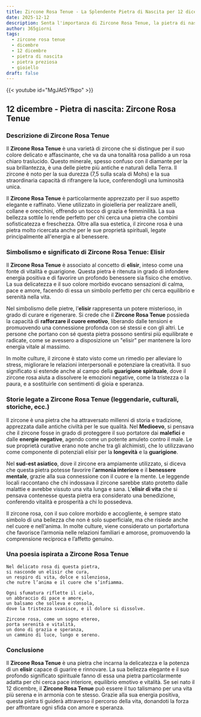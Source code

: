 ```yaml
---
title: Zircone Rosa Tenue - La Splendente Pietra di Nascita per 12 dicembre
date: 2025-12-12
description: Senta l'importanza di Zircone Rosa Tenue, la pietra di nascita di 12 dicembre che simboleggia Elisir. Lasci che la sua bellezza e il suo significato illuminino la sua giornata.
author: 365giorni
tags:
  - zircone rosa tenue
  - dicembre
  - 12 dicembre
  - pietra di nascita
  - pietra preziosa
  - gioiello
draft: false
---
```


{{< youtube id="MgJAt5Yfkpo" >}}

## 12 dicembre - Pietra di nascita: Zircone Rosa Tenue

### Descrizione di Zircone Rosa Tenue

Il **Zircone Rosa Tenue** è una varietà di zircone che si distingue per il suo colore delicato e affascinante, che va da una tonalità rosa pallido a un rosa chiaro traslucido. Questo minerale, spesso confuso con il diamante per la sua brillantezza, è una delle pietre più antiche e naturali della Terra. Il zircone è noto per la sua durezza (7,5 sulla scala di Mohs) e la sua straordinaria capacità di rifrangere la luce, conferendogli una luminosità unica.

Il **Zircone Rosa Tenue** è particolarmente apprezzato per il suo aspetto elegante e raffinato. Viene utilizzato in gioielleria per realizzare anelli, collane e orecchini, offrendo un tocco di grazia e femminilità. La sua bellezza sottile lo rende perfetto per chi cerca una pietra che combini sofisticatezza e freschezza. Oltre alla sua estetica, il zircone rosa è una pietra molto ricercata anche per le sue proprietà spirituali, legate principalmente all'energia e al benessere.

### Simbolismo e significato di Zircone Rosa Tenue: Elisir

Il **Zircone Rosa Tenue** è associato al concetto di **elisir**, inteso come una fonte di vitalità e guarigione. Questa pietra è ritenuta in grado di infondere energia positiva e di favorire un profondo benessere sia fisico che emotivo. La sua delicatezza e il suo colore morbido evocano sensazioni di calma, pace e amore, facendo di essa un simbolo perfetto per chi cerca equilibrio e serenità nella vita.

Nel simbolismo delle pietre, l’**elisir** rappresenta un potere misterioso, in grado di curare e rigenerare. Si crede che il **Zircone Rosa Tenue** possieda la capacità di **rafforzare il cuore emotivo**, liberando dalle tensioni e promuovendo una connessione profonda con sé stessi e con gli altri. Le persone che portano con sé questa pietra possono sentirsi più equilibrate e radicate, come se avessero a disposizione un "elisir" per mantenere la loro energia vitale al massimo.

In molte culture, il zircone è stato visto come un rimedio per alleviare lo stress, migliorare le relazioni interpersonali e potenziare la creatività. Il suo significato si estende anche al campo della **guarigione spirituale**, dove il zircone rosa aiuta a dissolvere le emozioni negative, come la tristezza o la paura, e a sostituirle con sentimenti di gioia e speranza.

### Storie legate a Zircone Rosa Tenue (leggendarie, culturali, storiche, ecc.)

Il zircone è una pietra che ha attraversato millenni di storia e tradizione, apprezzata dalle antiche civiltà per le sue qualità. Nel **Medioevo**, si pensava che il zircone fosse in grado di proteggere il suo portatore dai **malefici** e dalle **energie negative**, agendo come un potente amuleto contro il male. Le sue proprietà curative erano note anche tra gli alchimisti, che lo utilizzavano come componente di potenziali elisir per la **longevità** e la **guarigione**.

Nel **sud-est asiatico**, dove il zircone era ampiamente utilizzato, si diceva che questa pietra potesse favorire l'**armonia interiore** e il **benessere mentale**, grazie alla sua connessione con il cuore e la mente. Le leggende locali raccontano che chi indossava il zircone sarebbe stato protetto dalle malattie e avrebbe vissuto una vita lunga e sana. L’**elisir di vita** che si pensava contenesse questa pietra era considerato una benedizione, conferendo vitalità e prosperità a chi lo possedeva.

Il zircone rosa, con il suo colore morbido e accogliente, è sempre stato simbolo di una bellezza che non è solo superficiale, ma che risiede anche nel cuore e nell'anima. In molte culture, viene considerato un portafortuna che favorisce l’armonia nelle relazioni familiari e amorose, promuovendo la comprensione reciproca e l’affetto genuino.

### Una poesia ispirata a Zircone Rosa Tenue

```
Nel delicato rosa di questa pietra,
si nasconde un elisir che cura,
un respiro di vita, dolce e silenziosa,
che nutre l’anima e il cuore che s’infiamma.

Ogni sfumatura riflette il cielo,
un abbraccio di pace e amore,
un balsamo che solleva e consola,
dove la tristezza svanisce, e il dolore si dissolve.

Zircone rosa, come un sogno etereo,
porta serenità e vitalità,
un dono di grazia e speranza,
un cammino di luce, lungo e sereno.
```

### Conclusione

Il **Zircone Rosa Tenue** è una pietra che incarna la delicatezza e la potenza di un **elisir** capace di guarire e rinnovare. La sua bellezza elegante e il suo profondo significato spirituale fanno di essa una pietra particolarmente adatta per chi cerca pace interiore, equilibrio emotivo e vitalità. Se sei nato il 12 dicembre, il **Zircone Rosa Tenue** può essere il tuo talismano per una vita più serena e in armonia con te stesso. Grazie alla sua energia positiva, questa pietra ti guiderà attraverso il percorso della vita, donandoti la forza per affrontare ogni sfida con amore e speranza.